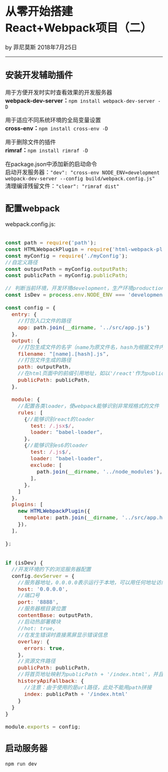 <font size="4">

# 从零开始搭建React+Webpack项目（二）

by 菲尼莫斯 2018年7月25日

---

## 安装开发辅助插件

用于方便开发时实时查看效果的开发服务器  
**webpack-dev-server：**```npm install webpack-dev-server -D ```

用于适应不同系统环境的全局变量设置  
**cross-env：**```npm install cross-env -D```

用于删除文件的插件  
**rimraf：**```npm install rimraf -D```

在package.json中添加新的启动命令  
启动开发服务器：```"dev": "cross-env NODE_ENV=development webpack-dev-server --config build/webpack.config.js"```  
清理编译残留文件：```"clear": "rimraf dist" ```

## 配置webpack

webpack.config.js:

```js

const path = require('path');
const HTMLWebpackPlugin = require('html-webpack-plugin');
const myConfig = require('./myConfig');
//自定义路径
const outputPath = myConfig.outputPath;
const publicPath = myConfig.publicPath;

// 判断当前环境，开发环境development，生产环境production，测试环境test
const isDev = process.env.NODE_ENV === 'development';

const config = {
  entry: {
    //打包入口文件的路径
    app: path.join(__dirname, '../src/app.js')
  },
  output: {
    //打包生成文件的名字（name为原文件名，hash为根据文件内容生成hash值）
    filename: "[name].[hash].js",
    //打包文件生成的路径
    path: outputPath,
    //在html页面中的前缀引用地址，如以'/react'作为publicPath则在html的引用变为：'/react/app.hash.js'
    publicPath: publicPath,
  },

  module: {
    //配置各类loader，使webpack能够识别非常规格式的文件
    rules: [
      {//能够识别react的loader
        test: /.jsx$/,
        loader: "babel-loader",
      },
      {//能够识别es6的loader
        test: /.js$/,
        loader: "babel-loader",
        exclude: [
          path.join(__dirname, '../node_modules'),
        ],
      },
    ]
  },
  plugins: [
    new HTMLWebpackPlugin({
      template: path.join(__dirname, '../src/app.html')
    }),
  ],

};


if (isDev) {
  //开发环境的下的浏览服务器配置
  config.devServer = {
    //服务器地址，0.0.0.0表示运行于本地，可以用任何地址访问
    host: '0.0.0.0',
    //端口号
    port: '8888',
    //服务器根目录位置
    contentBase: outputPath,
    //启动热部署模块
    //hot: true,
    //在发生错误时直接黑屏显示错误信息
    overlay: {
      errors: true,
    },
    //资源文件路径
    publicPath: publicPath,
    //将首页地址映射为publicPath + '/index.html'，并且404返回首页
    historyApiFallback: {
      //注意：由于使用的是url路径，此处不能用path拼接
      index: publicPath + '/index.html'
    }
  }
}

module.exports = config;


```

## 启动服务器

```npm run dev```

</font>
